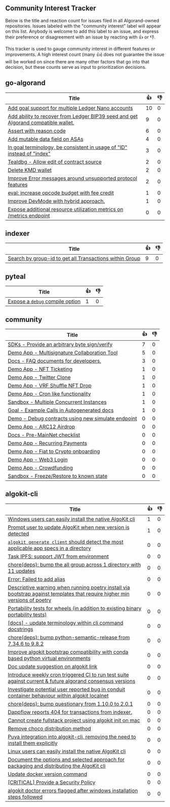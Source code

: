 
Community Interest Tracker
----------------------

Below is the title and reaction count for issues filed in all Algorand-owned repositories. Issues labeled with the "community interest" label will appear on this list. Anybody is welcome to add this label to an issue, and express their preference or disagreement with an issue by reacting with :+1: or :-1:.

This tracker is used to gauge community interest in different features or improvements. A high interest count (many :+1:) does not guarantee the issue will be worked on since there are many other factors that go into that decision, but these counts serve as input to prioritization decisions.

## go-algorand
| Title | :+1: | :-1: |
| ----- | -- | ---- |
| [Add goal support for multiple Ledger Nano accounts ](https://github.com/algorand/go-algorand/issues/1930) | 10 | 0 |
| [Add ability to recover from Ledger BIP39 seed and get Algorand compatible wallet.](https://github.com/algorand/go-algorand/issues/2124) | 9 | 0 |
| [Assert with reason code](https://github.com/algorand/go-algorand/issues/3013) | 6 | 0 |
| [Add mutable data field on ASAs](https://github.com/algorand/go-algorand/issues/5264) | 4 | 0 |
| [In goal terminology, be consistent in usage of "ID" instead of "index" ](https://github.com/algorand/go-algorand/issues/3671) | 3 | 0 |
| [Tealdbg - Allow edit of contract source](https://github.com/algorand/go-algorand/issues/3302) | 2 | 0 |
| [Delete KMD wallet](https://github.com/algorand/go-algorand/issues/3249) | 2 | 0 |
| [Improve Error messages around unsupported protocol features](https://github.com/algorand/go-algorand/issues/2186) | 2 | 0 |
| [eval: increase opcode budget with fee credit](https://github.com/algorand/go-algorand/pull/5943) | 1 | 0 |
| [Improve DevMode with hybrid approach.](https://github.com/algorand/go-algorand/issues/2770) | 1 | 0 |
| [Expose additional resource utilization metrics on /metrics endpoint](https://github.com/algorand/go-algorand/issues/5097) | 0 | 0 |

## indexer
| Title | :+1: | :-1: |
| ----- | -- | ---- |
| [Search by group-id to get all Transactions within Group](https://github.com/algorand/indexer/issues/135) | 9 | 0 |

## pyteal
| Title | :+1: | :-1: |
| ----- | -- | ---- |
| [Expose a `debug` compile option](https://github.com/algorand/pyteal/issues/282) | 1 | 0 |

## community
| Title | :+1: | :-1: |
| ----- | -- | ---- |
| [SDKs - Provide an arbitrary byte sign/verify](https://github.com/algorand-devrel/community/issues/10) | 7 | 0 |
| [Demo App - Multisignature Collaboration Tool](https://github.com/algorand-devrel/community/issues/14) | 5 | 0 |
| [Docs - FAQ documents for developers. ](https://github.com/algorand-devrel/community/issues/28) | 3 | 0 |
| [Demo App - NFT Ticketing](https://github.com/algorand-devrel/community/issues/32) | 1 | 0 |
| [Demo App - Twitter Clone](https://github.com/algorand-devrel/community/issues/30) | 1 | 0 |
| [Demo App -  VRF Shuffle NFT Drop](https://github.com/algorand-devrel/community/issues/24) | 1 | 0 |
| [Demo App - Cron like functionality](https://github.com/algorand-devrel/community/issues/15) | 1 | 0 |
| [Sandbox - Multiple Concurrent Instances](https://github.com/algorand-devrel/community/issues/4) | 1 | 0 |
| [Goal - Example Calls in Autogenerated docs](https://github.com/algorand-devrel/community/issues/1) | 1 | 0 |
| [Demo - Debug contracts using new simulate endpoint](https://github.com/algorand-devrel/community/issues/34) | 0 | 0 |
| [Demo App - ARC12 Airdrop](https://github.com/algorand-devrel/community/issues/33) | 0 | 0 |
| [Docs - Pre-MainNet checklist](https://github.com/algorand-devrel/community/issues/29) | 0 | 0 |
| [Demo App - Recurring Payments](https://github.com/algorand-devrel/community/issues/26) | 0 | 0 |
| [Demo App - Fiat to Crypto onboarding](https://github.com/algorand-devrel/community/issues/25) | 0 | 0 |
| [Demo App - Web3 Login](https://github.com/algorand-devrel/community/issues/23) | 0 | 0 |
| [Demo App - Crowdfunding](https://github.com/algorand-devrel/community/issues/22) | 0 | 0 |
| [Sandbox - Freeze/Restore to known state](https://github.com/algorand-devrel/community/issues/3) | 0 | 0 |

## algokit-cli
| Title | :+1: | :-1: |
| ----- | -- | ---- |
| [Windows users can easily install the native AlgoKit cli](https://github.com/algorandfoundation/algokit-cli/issues/387) | 1 | 0 |
| [Prompt user to update AlgoKit when new version is detected](https://github.com/algorandfoundation/algokit-cli/issues/349) | 1 | 0 |
| [`algokit generate client` should detect the most applicable app specs in a directory](https://github.com/algorandfoundation/algokit-cli/issues/598) | 0 | 0 |
| [Task IPFS: support JWT from environment ](https://github.com/algorandfoundation/algokit-cli/issues/597) | 0 | 0 |
| [chore(deps): bump the all group across 1 directory with 11 updates](https://github.com/algorandfoundation/algokit-cli/pull/594) | 0 | 0 |
| [Error: Failed to add alias](https://github.com/algorandfoundation/algokit-cli/issues/585) | 0 | 0 |
| [Descriptive warning when running poetry install via bootstrap against templates that require higher min versions of poetry](https://github.com/algorandfoundation/algokit-cli/issues/584) | 0 | 0 |
| [Portability tests for wheels (in addition to existing binary portability tests)](https://github.com/algorandfoundation/algokit-cli/issues/576) | 0 | 0 |
| [[docs] - update terminology within cli command docstrings](https://github.com/algorandfoundation/algokit-cli/issues/542) | 0 | 0 |
| [chore(deps): bump python-semantic-release from 7.34.6 to 9.8.2](https://github.com/algorandfoundation/algokit-cli/pull/520) | 0 | 0 |
| [Improve algokit bootstrap compatibility with conda based python virtual environments](https://github.com/algorandfoundation/algokit-cli/issues/508) | 0 | 0 |
| [Doc update suggestion on algokit link](https://github.com/algorandfoundation/algokit-cli/issues/507) | 0 | 0 |
| [Introduce weekly cron triggered CI to run test suite against current & future algorand consensus versions](https://github.com/algorandfoundation/algokit-cli/issues/506) | 0 | 0 |
| [Investigate potential user reported bug in conduit container behaviour within algokit localnet](https://github.com/algorandfoundation/algokit-cli/issues/485) | 0 | 0 |
| [chore(deps): bump questionary from 1.10.0 to 2.0.1](https://github.com/algorandfoundation/algokit-cli/pull/481) | 0 | 0 |
| [Dappflow reports 404 for transactions from indexer.](https://github.com/algorandfoundation/algokit-cli/issues/470) | 0 | 0 |
| [Cannot create fullstack project using algokit init on mac](https://github.com/algorandfoundation/algokit-cli/issues/464) | 0 | 0 |
| [Remove choco distribution method](https://github.com/algorandfoundation/algokit-cli/issues/437) | 0 | 0 |
| [Puya integration into algokit-cli, removing the need to install them explicitly](https://github.com/algorandfoundation/algokit-cli/issues/400) | 0 | 0 |
| [Linux users can easily install the native AlgoKit cli](https://github.com/algorandfoundation/algokit-cli/issues/388) | 0 | 0 |
| [Document the options and selected approach for packaging and distributing the AlgoKit cli](https://github.com/algorandfoundation/algokit-cli/issues/386) | 0 | 0 |
| [Update docker version command](https://github.com/algorandfoundation/algokit-cli/pull/287) | 0 | 0 |
| [[CRITICAL] Provide a Security Policy](https://github.com/algorandfoundation/algokit-cli/issues/233) | 0 | 0 |
| [algokit doctor errors flagged after windows installation steps followed](https://github.com/algorandfoundation/algokit-cli/issues/228) | 0 | 0 |
